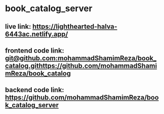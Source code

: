 # book_catalog_server



## live link: https://lighthearted-halva-6443ac.netlify.app/


## frontend code link: [git@github.com:mohammadShamimReza/book_catalog.git](https://github.com/mohammadShamimReza/book_catalog)https://github.com/mohammadShamimReza/book_catalog
## backend code link: https://github.com/mohammadShamimReza/book_catalog_server
